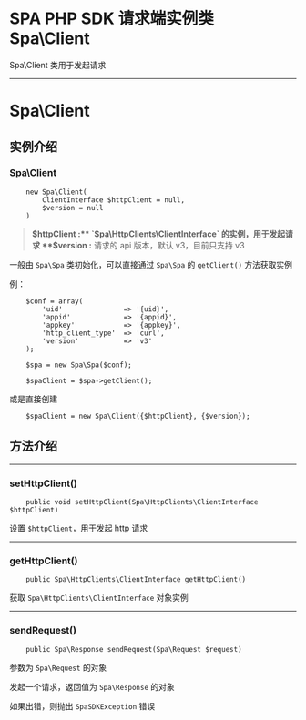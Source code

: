 # SPA PHP SDK 请求端实例类 Spa\Client

Spa\Client 类用于发起请求

---

# Spa\Client

## 实例介绍

### Spa\Client

```
    new Spa\Client(
        ClientInterface $httpClient = null, 
        $version = null
    )
```

> **$httpClient :** `Spa\HttpClients\ClientInterface` 的实例，用于发起请求
> **$version :** 请求的 api 版本，默认 v3，目前只支持 v3

一般由 `Spa\Spa` 类初始化，可以直接通过 `Spa\Spa` 的 `getClient()` 方法获取实例

例：

```
    $conf = array(
        'uid'               => '{uid}',
        'appid'             => '{appid}',
        'appkey'            => '{appkey}',
        'http_client_type'  => 'curl',
        'version'           => 'v3'
    );

    $spa = new Spa\Spa($conf);

    $spaClient = $spa->getClient();
```

或是直接创建

```
    $spaClient = new Spa\Client({$httpClient}, {$version});
```

## 方法介绍

---

### setHttpClient()

```
    public void setHttpClient(Spa\HttpClients\ClientInterface $httpClient)
```

设置 `$httpClient`，用于发起 http 请求

---

### getHttpClient()

```
    public Spa\HttpClients\ClientInterface getHttpClient()
```

获取 `Spa\HttpClients\ClientInterface` 对象实例

---

### sendRequest()

```
    public Spa\Response sendRequest(Spa\Request $request)
```

参数为 `Spa\Request` 的对象

发起一个请求，返回值为 `Spa\Response` 的对象

如果出错，则抛出 `SpaSDKException` 错误
